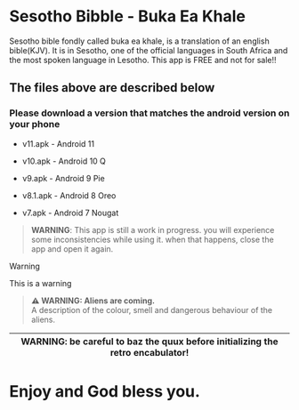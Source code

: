 # Sesotho Bibble - Buka Ea Khale


Sesotho bible fondly called buka ea khale, is a translation of an english bible(KJV). It is in Sesotho, one of the official languages in South Africa and the most spoken language in Lesotho. This app is FREE and not for sale!! 


## The files above are described below

### Please download a version that matches the android version on your phone

- v11.apk - Android 11

- v10.apk - Android 10 Q

- v9.apk - Android 9 Pie

- v8.1.apk - Android 8 Oreo

- v7.apk - Android 7 Nougat


> **WARNING**: This app is still a work in progress. you will experience some inconsistencies while using it. when that happens, close the app and open it again.


>[!WARNING]
>This is a warning

> **⚠ WARNING: Aliens are coming.**  
> A description of the colour, smell and dangerous behaviour of the aliens.

| WARNING: be careful to baz the quux before initializing the retro encabulator! |
| --- |

# Enjoy and God bless you.

